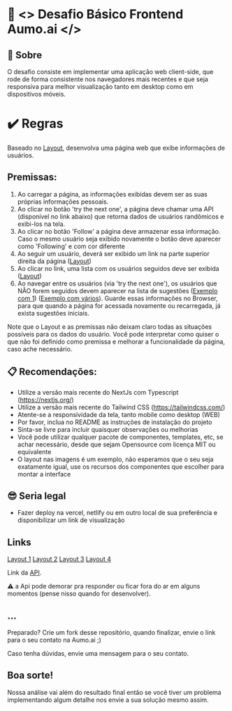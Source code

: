 # 🚀 <> Desafio Básico Frontend Aumo.ai </>

## 🧠 Sobre

O desafio consiste em implementar uma aplicação web client-side, que rode de forma consistente nos navegadores mais recentes e que seja responsiva para melhor visualização tanto em desktop como em dispositivos móveis.

# ✔️ Regras

Baseado no [Layout](https://github.com/aumoai/challenge-front-basico/blob/main/files/layout-about.jpg), desenvolva uma página web que exibe informações de usuários.

## Premissas:
1. Ao carregar a página, as informações exibidas devem ser as suas próprias informações pessoais.
2. Ao clicar no botão 'try the next one', a página deve chamar uma API (disponível no link abaixo) que retorna dados de usuários randômicos e exibi-los na tela.
3. Ao clicar no botão 'Follow' a página deve armazenar essa informação. Caso o mesmo usuário seja exibido novamente o botão deve aparecer como 'Following' e com cor diferente
4. Ao seguir um usuário, deverá ser exibido um link na parte superior direita da página ([Layout](https://github.com/aumoai/challenge-front-basico/blob/main/files/layout-about_following.jpg))
5. Ao clicar no link, uma lista com os usuários seguidos deve ser exibida ([Layout](https://github.com/aumoai/challenge-front-basico/blob/main/files/layout-about_followers-list.jpg))
6. Ao navegar entre os usuários (via 'try the next one'), os usuários que NÃO forem seguidos devem aparecer na lista de sugestões ([Exemplo com 1](https://github.com/aumoai/challenge-front-basico/blob/main/files/layout-about_sugestions-list-1.png)) ([Exemplo com vários](https://github.com/aumoai/challenge-front-basico/blob/main/files/layout-about_sugestions-list-5.png)). Guarde essas informações no Browser, para que quando a página for acessada novamente ou recarregada, já exista sugestões iniciais.

 Note que o Layout e as premissas não deixam claro todas as situações possíveis para os dados do usuário.
 Você pode interpretar como quiser o que não foi definido como premissa e melhorar a funcionalidade da página, caso ache necessário.
 
## 📋 Recomendações:
- Utilize a versão mais recente do NextJs com Typescript (https://nextjs.org/)
- Utilize a versão mais recente do Tailwind CSS (https://tailwindcss.com/)
- Atente-se a responsividade da tela, tanto mobile como desktop (WEB)
- Por favor, inclua no README as instruções de instalação do projeto
- Sinta-se livre para incluir quaisquer observações ou melhorias
- Você pode utilizar qualquer pacote de componentes, templates, etc, se achar necessário, desde que sejam Opensource com licença MIT ou equivalente
- O layout nas imagens é um exemplo, não esperamos que o seu seja exatamente igual, use os recursos dos componentes que escolher para montar a interface

## 😎 Seria legal
- Fazer deploy na vercel, netlify ou em outro local de sua preferência e disponibilizar um link de visualização

## Links
[Layout 1](https://github.com/aumoai/challenge-front-basico/blob/main/files/layout-about.jpg)
[Layout 2](https://github.com/aumoai/challenge-front-basico/blob/main/files/layout-about_following.jpg)
[Layout 3](https://github.com/aumoai/challenge-front-basico/blob/main/files/layout-about_followers-list.jpg)
[Layout 4](https://github.com/aumoai/challenge-front-basico/blob/main/files/layout-about_sugestions-list-5.png)

Link da [API](https://randomuser.me/api/).

⚠️ a Api pode demorar pra responder ou ficar fora do ar em alguns momentos (pense nisso quando for desenvolver).

## ...

Preparado?
Crie um fork desse repositório, quando finalizar, envie o link para o seu contato na Aumo.ai ;)

Caso tenha dúvidas, envie uma mensagem para o seu contato.

## Boa sorte!
Nossa análise vai além do resultado final então se você tiver um problema implementando algum detalhe nos envie a sua solução mesmo assim.


